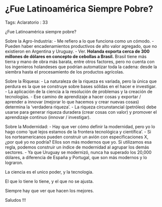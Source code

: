 # ¿Fue Latinoamérica Siempre Pobre?

Tags: Aclaratorio
: 33

¿Fue Latinoamérica siempre pobre?

Sobre la Agro-Industria: - Me refiero a lo que funciona como un cómodo. - Pueden haber encadenamientos productivos de alto valor agregado, que no existieron en Argentina y Uruguay. - Ver. **Holanda exporta cerca de 300 millones de dólares en concepto de cebollas a Brasil.** Brasil tiene más tierra y mano de obra más barata, entre otros factores, pero no cuenta con los ingenieros holandeses que podrían automatizar toda la cadena: desde la siembra hasta el procesamiento de los productos agrícolas.

Sobre la Riquesa: - La naturaleza de la riqueza es variada, pero la única que perdura es la que se construye sobre bases sólidas en el hacer e investigar. - La aplicación de la ciencia a la resolución de problemas y la creación de tecnologías. - Ese camino de aprendizaje a hacer cosas y exportar / aprender a innovar (mejorar lo que hacemos y crear nuevas cosas) determina la ‘verdadera riqueza’. - La riqueza circunstancial (petróleo) debe usarse para generar riqueza duradera (crear cosas con valor) y promover el aprendizaje continuo (innovar / investigar).

Sobre la Modernidad: - Hay que ver cómo definir la modernidad, pero yo lo hago como ‘qué lejos estamos de la frontera tecnológica y científica’. - Si los norteamericanos pueden construir un avión con especificaciones X, ¿por qué yo no podría? Ellos son más modernos que yo. Si utilizamos esa regla, podemos construir un índice de modernidad al agrupar los demás sectores. - Ya que Uruguay se modernizó, nunca ha superado los 20,000 dólares, a diferencia de España y Portugal, que son más modernos y lo lograron.

La ciencia es el unico poder, y la tecnologia.

El que lo tiene lo tiene, y el que no se ajusta.

Siempre hay que ver que hacen los mejores.

Saludos !!!